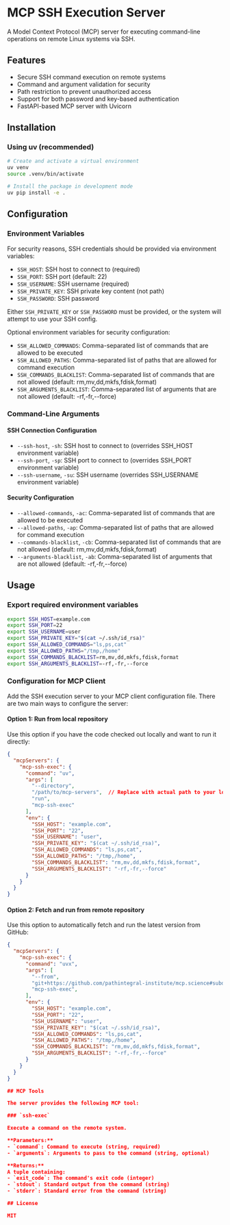 # MCP SSH Execution Server

A Model Context Protocol (MCP) server for executing command-line operations on remote Linux systems via SSH.

## Features

- Secure SSH command execution on remote systems
- Command and argument validation for security
- Path restriction to prevent unauthorized access
- Support for both password and key-based authentication
- FastAPI-based MCP server with Uvicorn

## Installation

### Using uv (recommended)

```bash
# Create and activate a virtual environment
uv venv
source .venv/bin/activate

# Install the package in development mode
uv pip install -e .
```

## Configuration

### Environment Variables

For security reasons, SSH credentials should be provided via environment variables:

- `SSH_HOST`: SSH host to connect to (required)
- `SSH_PORT`: SSH port (default: 22)
- `SSH_USERNAME`: SSH username (required)
- `SSH_PRIVATE_KEY`: SSH private key content (not path)
- `SSH_PASSWORD`: SSH password

Either `SSH_PRIVATE_KEY` or `SSH_PASSWORD` must be provided, or the system will attempt to use your SSH config.

Optional environment variables for security configuration:
- `SSH_ALLOWED_COMMANDS`: Comma-separated list of commands that are allowed to be executed
- `SSH_ALLOWED_PATHS`: Comma-separated list of paths that are allowed for command execution
- `SSH_COMMANDS_BLACKLIST`: Comma-separated list of commands that are not allowed (default: rm,mv,dd,mkfs,fdisk,format)
- `SSH_ARGUMENTS_BLACKLIST`: Comma-separated list of arguments that are not allowed (default: -rf,-fr,--force)

### Command-Line Arguments
#### SSH Connection Configuration
- `--ssh-host`, `-sh`: SSH host to connect to (overrides SSH_HOST environment variable)
- `--ssh-port`, `-sp`: SSH port to connect to (overrides SSH_PORT environment variable)
- `--ssh-username`, `-su`: SSH username (overrides SSH_USERNAME environment variable)

#### Security Configuration
- `--allowed-commands`, `-ac`: Comma-separated list of commands that are allowed to be executed
- `--allowed-paths`, `-ap`: Comma-separated list of paths that are allowed for command execution
- `--commands-blacklist`, `-cb`: Comma-separated list of commands that are not allowed (default: rm,mv,dd,mkfs,fdisk,format)
- `--arguments-blacklist`, `-ab`: Comma-separated list of arguments that are not allowed (default: -rf,-fr,--force)

## Usage

### Export required environment variables

```bash
export SSH_HOST=example.com
export SSH_PORT=22
export SSH_USERNAME=user
export SSH_PRIVATE_KEY="$(cat ~/.ssh/id_rsa)"
export SSH_ALLOWED_COMMANDS="ls,ps,cat"
export SSH_ALLOWED_PATHS="/tmp,/home"
export SSH_COMMANDS_BLACKLIST=rm,mv,dd,mkfs,fdisk,format
export SSH_ARGUMENTS_BLACKLIST=-rf,-fr,--force
```

### Configuration for MCP Client

Add the SSH execution server to your MCP client configuration file. There are two main ways to configure the server:

#### Option 1: Run from local repository

Use this option if you have the code checked out locally and want to run it directly:

```json
{
  "mcpServers": {
    "mcp-ssh-exec": {
      "command": "uv",
      "args": [
        "--directory",
        "/path/to/mcp-servers",  // Replace with actual path to your local repository
        "run",
        "mcp-ssh-exec"
      ],
      "env": {
        "SSH_HOST": "example.com",
        "SSH_PORT": "22",
        "SSH_USERNAME": "user",
        "SSH_PRIVATE_KEY": "$(cat ~/.ssh/id_rsa)",
        "SSH_ALLOWED_COMMANDS": "ls,ps,cat",
        "SSH_ALLOWED_PATHS": "/tmp,/home",
        "SSH_COMMANDS_BLACKLIST": "rm,mv,dd,mkfs,fdisk,format",
        "SSH_ARGUMENTS_BLACKLIST": "-rf,-fr,--force"
      }
    }
  }
}
```

#### Option 2: Fetch and run from remote repository

Use this option to automatically fetch and run the latest version from GitHub:

```json
{
  "mcpServers": {
    "mcp-ssh-exec": {
      "command": "uvx",
      "args": [
        "--from",
        "git+https://github.com/pathintegral-institute/mcp.science#subdirectory=servers/ssh-exec",
        "mcp-ssh-exec",
      ],
      "env": {
        "SSH_HOST": "example.com",
        "SSH_PORT": "22",
        "SSH_USERNAME": "user",
        "SSH_PRIVATE_KEY": "$(cat ~/.ssh/id_rsa)",
        "SSH_ALLOWED_COMMANDS": "ls,ps,cat",
        "SSH_ALLOWED_PATHS": "/tmp,/home",
        "SSH_COMMANDS_BLACKLIST": "rm,mv,dd,mkfs,fdisk,format",
        "SSH_ARGUMENTS_BLACKLIST": "-rf,-fr,--force"
      }
    }
  }
}

## MCP Tools

The server provides the following MCP tool:

### `ssh-exec`

Execute a command on the remote system.

**Parameters:**
- `command`: Command to execute (string, required)
- `arguments`: Arguments to pass to the command (string, optional)

**Returns:**
A tuple containing:
- `exit_code`: The command's exit code (integer)
- `stdout`: Standard output from the command (string)
- `stderr`: Standard error from the command (string)

## License

MIT
